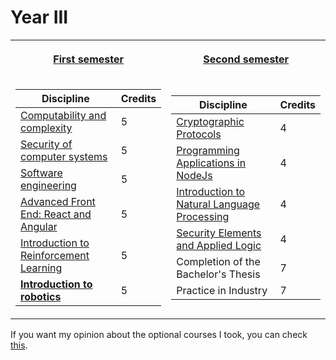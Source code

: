 # Year III

<table><tr><th>

[First semester](https://github.com/anamariapanait10/FMI-materials-bachelor/tree/master/Year%20III/sem%201)

</th><th>

[Second semester](https://github.com/anamariapanait10/FMI-materials/tree/master/Year%20I/sem%202)

</th></tr>
<tr><td>

| Discipline                                       | Credits |
|--------------------------------------------------|---------|
| [Computability and complexity](https://github.com/anamariapanait10/FMI-materials-bachelor/tree/master/Year%20III/sem%201/Calculabilitate%20si%20complexitate)                     |    5    |
| [Security of computer systems](https://github.com/anamariapanait10/FMI-materials-bachelor/tree/master/Year%20III/sem%201/Securitatea%20sistemelor%20informatice)                     |    5    |
| [Software engineering](https://github.com/anamariapanait10/FMI-materials/tree/master/Year%20III/sem%201/Inginerie%20software)                             |    5    |
| [Advanced Front End: React and Angular](https://github.com/anamariapanait10/FMI-materials-bachelor/tree/master/Year%20III/sem%201/Front%20end%20avansat%20-%20React%20%26%20Angular)            |    5    |
| [Introduction to Reinforcement Learning](https://github.com/anamariapanait10/FMI-materials-bachelor/tree/master/Year%20III/sem%201/Introducere%20in%20Reinforcement%20Learning)           |    5    |
| **[Introduction to robotics](https://github.com/anamariapanait10/FMI-materials-bachelor/tree/master/Year%20III/sem%201/Introducere%20in%20robotica)**                         |    5    |

</td><td>

| Discipline                                       | Credits |
|--------------------------------------------------|---------|
| [Cryptographic Protocols](https://github.com/anamariapanait10/FMI-materials-bachelor/tree/master/Year%20III/sem%202/Protocoale%20criptografice)                          |    4    |
| [Programming Applications in NodeJs](https://github.com/anamariapanait10/FMI-materials-bachelor/tree/master/Year%20III/sem%202/Programarea%20aplicatiilor%20in%20NodeJs)               |    4    |
| [Introduction to Natural Language Processing](https://github.com/anamariapanait10/FMI-materials-bachelor/tree/master/Year%20III/sem%202/Introducere%20in%20prelucrearea%20limbajului%20natural)      |    4    |
| [Security Elements and Applied Logic](https://github.com/anamariapanait10/FMI-materials-bachelor/tree/master/Year%20III/sem%202/Elemente%20de%20securitate%20si%20logica%20aplicata)              |    4    |
| Completion of the Bachelor's Thesis              |    7    |
| Practice in Industry                             |    7    |

</td></tr></table>


If you want my opinion about the optional courses I took, you can check [this](https://github.com/anamariapanait10/FMI-materials-bachelor/tree/master/Year%20III/PareriOptionale.docx).
